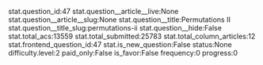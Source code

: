 stat.question_id:47
stat.question__article__live:None
stat.question__article__slug:None
stat.question__title:Permutations II
stat.question__title_slug:permutations-ii
stat.question__hide:False
stat.total_acs:13559
stat.total_submitted:25783
stat.total_column_articles:12
stat.frontend_question_id:47
stat.is_new_question:False
status:None
difficulty.level:2
paid_only:False
is_favor:False
frequency:0
progress:0
